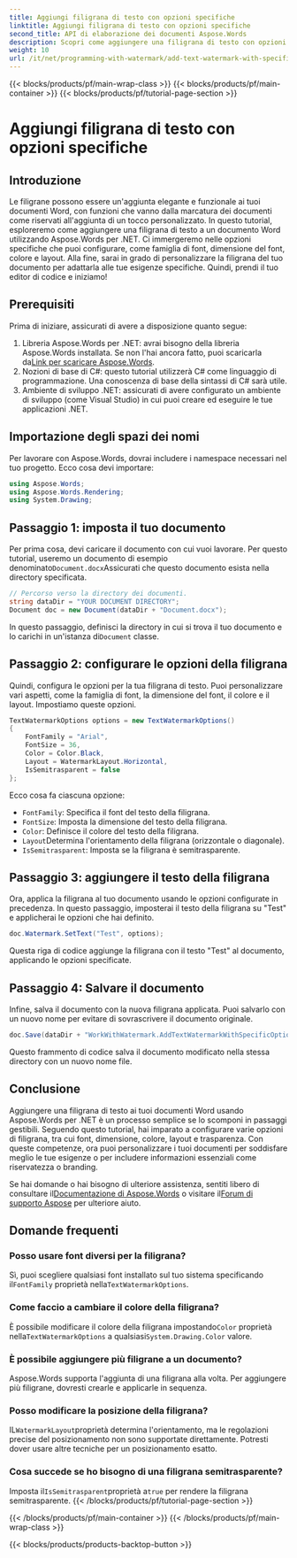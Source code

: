 ```yaml
---
title: Aggiungi filigrana di testo con opzioni specifiche
linktitle: Aggiungi filigrana di testo con opzioni specifiche
second_title: API di elaborazione dei documenti Aspose.Words
description: Scopri come aggiungere una filigrana di testo con opzioni specifiche ai tuoi documenti Word usando Aspose.Words per .NET. Personalizza facilmente font, dimensioni, colore e layout.
weight: 10
url: /it/net/programming-with-watermark/add-text-watermark-with-specific-options/
---
```


{{< blocks/products/pf/main-wrap-class >}}
{{< blocks/products/pf/main-container >}}
{{< blocks/products/pf/tutorial-page-section >}}

# Aggiungi filigrana di testo con opzioni specifiche

## Introduzione

Le filigrane possono essere un'aggiunta elegante e funzionale ai tuoi documenti Word, con funzioni che vanno dalla marcatura dei documenti come riservati all'aggiunta di un tocco personalizzato. In questo tutorial, esploreremo come aggiungere una filigrana di testo a un documento Word utilizzando Aspose.Words per .NET. Ci immergeremo nelle opzioni specifiche che puoi configurare, come famiglia di font, dimensione del font, colore e layout. Alla fine, sarai in grado di personalizzare la filigrana del tuo documento per adattarla alle tue esigenze specifiche. Quindi, prendi il tuo editor di codice e iniziamo!

## Prerequisiti

Prima di iniziare, assicurati di avere a disposizione quanto segue:

1.  Libreria Aspose.Words per .NET: avrai bisogno della libreria Aspose.Words installata. Se non l'hai ancora fatto, puoi scaricarla da[Link per scaricare Aspose.Words](https://releases.aspose.com/words/net/).
2. Nozioni di base di C#: questo tutorial utilizzerà C# come linguaggio di programmazione. Una conoscenza di base della sintassi di C# sarà utile.
3. Ambiente di sviluppo .NET: assicurati di avere configurato un ambiente di sviluppo (come Visual Studio) in cui puoi creare ed eseguire le tue applicazioni .NET.

## Importazione degli spazi dei nomi

Per lavorare con Aspose.Words, dovrai includere i namespace necessari nel tuo progetto. Ecco cosa devi importare:

```csharp
using Aspose.Words;
using Aspose.Words.Rendering;
using System.Drawing;
```

## Passaggio 1: imposta il tuo documento

 Per prima cosa, devi caricare il documento con cui vuoi lavorare. Per questo tutorial, useremo un documento di esempio denominato`Document.docx`Assicurati che questo documento esista nella directory specificata.

```csharp
// Percorso verso la directory dei documenti.
string dataDir = "YOUR DOCUMENT DIRECTORY";
Document doc = new Document(dataDir + "Document.docx");
```

 In questo passaggio, definisci la directory in cui si trova il tuo documento e lo carichi in un'istanza di`Document` classe.

## Passaggio 2: configurare le opzioni della filigrana

Quindi, configura le opzioni per la tua filigrana di testo. Puoi personalizzare vari aspetti, come la famiglia di font, la dimensione del font, il colore e il layout. Impostiamo queste opzioni.

```csharp
TextWatermarkOptions options = new TextWatermarkOptions()
{
    FontFamily = "Arial",
    FontSize = 36,
    Color = Color.Black,
    Layout = WatermarkLayout.Horizontal,
    IsSemitrasparent = false
};
```

Ecco cosa fa ciascuna opzione:
- `FontFamily`: Specifica il font del testo della filigrana.
- `FontSize`: Imposta la dimensione del testo della filigrana.
- `Color`: Definisce il colore del testo della filigrana.
- `Layout`Determina l'orientamento della filigrana (orizzontale o diagonale).
- `IsSemitrasparent`: Imposta se la filigrana è semitrasparente.

## Passaggio 3: aggiungere il testo della filigrana

Ora, applica la filigrana al tuo documento usando le opzioni configurate in precedenza. In questo passaggio, imposterai il testo della filigrana su "Test" e applicherai le opzioni che hai definito.

```csharp
doc.Watermark.SetText("Test", options);
```

Questa riga di codice aggiunge la filigrana con il testo "Test" al documento, applicando le opzioni specificate.

## Passaggio 4: Salvare il documento

Infine, salva il documento con la nuova filigrana applicata. Puoi salvarlo con un nuovo nome per evitare di sovrascrivere il documento originale.

```csharp
doc.Save(dataDir + "WorkWithWatermark.AddTextWatermarkWithSpecificOptions.docx");
```

Questo frammento di codice salva il documento modificato nella stessa directory con un nuovo nome file.

## Conclusione

Aggiungere una filigrana di testo ai tuoi documenti Word usando Aspose.Words per .NET è un processo semplice se lo scomponi in passaggi gestibili. Seguendo questo tutorial, hai imparato a configurare varie opzioni di filigrana, tra cui font, dimensione, colore, layout e trasparenza. Con queste competenze, ora puoi personalizzare i tuoi documenti per soddisfare meglio le tue esigenze o per includere informazioni essenziali come riservatezza o branding.

 Se hai domande o hai bisogno di ulteriore assistenza, sentiti libero di consultare il[Documentazione di Aspose.Words](https://reference.aspose.com/words/net/) o visitare il[Forum di supporto Aspose](https://forum.aspose.com/c/words/8) per ulteriore aiuto.

## Domande frequenti

### Posso usare font diversi per la filigrana?

 Sì, puoi scegliere qualsiasi font installato sul tuo sistema specificando il`FontFamily` proprietà nella`TextWatermarkOptions`.

### Come faccio a cambiare il colore della filigrana?

 È possibile modificare il colore della filigrana impostando`Color` proprietà nella`TextWatermarkOptions` a qualsiasi`System.Drawing.Color` valore.

### È possibile aggiungere più filigrane a un documento?

Aspose.Words supporta l'aggiunta di una filigrana alla volta. Per aggiungere più filigrane, dovresti crearle e applicarle in sequenza.

### Posso modificare la posizione della filigrana?

 IL`WatermarkLayout`proprietà determina l'orientamento, ma le regolazioni precise del posizionamento non sono supportate direttamente. Potresti dover usare altre tecniche per un posizionamento esatto.

### Cosa succede se ho bisogno di una filigrana semitrasparente?

 Imposta il`IsSemitrasparent`proprietà a`true` per rendere la filigrana semitrasparente.
{{< /blocks/products/pf/tutorial-page-section >}}

{{< /blocks/products/pf/main-container >}}
{{< /blocks/products/pf/main-wrap-class >}}

{{< blocks/products/products-backtop-button >}}
